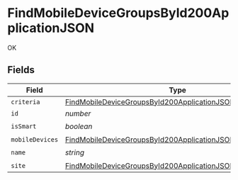 # FindMobileDeviceGroupsById200ApplicationJSON

OK


## Fields

| Field                                                                                                                                               | Type                                                                                                                                                | Required                                                                                                                                            | Description                                                                                                                                         | Example                                                                                                                                             |
| --------------------------------------------------------------------------------------------------------------------------------------------------- | --------------------------------------------------------------------------------------------------------------------------------------------------- | --------------------------------------------------------------------------------------------------------------------------------------------------- | --------------------------------------------------------------------------------------------------------------------------------------------------- | --------------------------------------------------------------------------------------------------------------------------------------------------- |
| `criteria`                                                                                                                                          | [FindMobileDeviceGroupsById200ApplicationJSONCriteria](../../models/operations/findmobiledevicegroupsbyid200applicationjsoncriteria.md)[]           | :heavy_minus_sign:                                                                                                                                  | N/A                                                                                                                                                 |                                                                                                                                                     |
| `id`                                                                                                                                                | *number*                                                                                                                                            | :heavy_minus_sign:                                                                                                                                  | N/A                                                                                                                                                 | 1                                                                                                                                                   |
| `isSmart`                                                                                                                                           | *boolean*                                                                                                                                           | :heavy_check_mark:                                                                                                                                  | N/A                                                                                                                                                 |                                                                                                                                                     |
| `mobileDevices`                                                                                                                                     | [FindMobileDeviceGroupsById200ApplicationJSONMobileDevices](../../models/operations/findmobiledevicegroupsbyid200applicationjsonmobiledevices.md)[] | :heavy_minus_sign:                                                                                                                                  | N/A                                                                                                                                                 |                                                                                                                                                     |
| `name`                                                                                                                                              | *string*                                                                                                                                            | :heavy_check_mark:                                                                                                                                  | N/A                                                                                                                                                 | iPhones                                                                                                                                             |
| `site`                                                                                                                                              | [FindMobileDeviceGroupsById200ApplicationJSONSite](../../models/operations/findmobiledevicegroupsbyid200applicationjsonsite.md)                     | :heavy_minus_sign:                                                                                                                                  | N/A                                                                                                                                                 |                                                                                                                                                     |